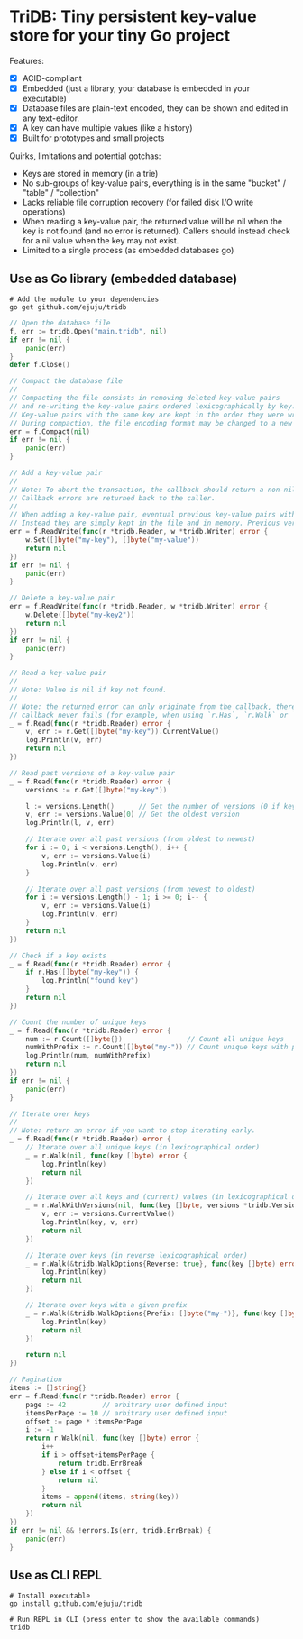 # TriDB: Tiny persistent key-value store for your tiny Go project

Features:
- [x] ACID-compliant
- [x] Embedded (just a library, your database is embedded in your executable)
- [x] Database files are plain-text encoded, they can be shown and edited in any text-editor.
- [x] A key can have multiple values (like a history)
- [x] Built for prototypes and small projects

Quirks, limitations and potential gotchas:
- Keys are stored in memory (in a trie)
- No sub-groups of key-value pairs, everything is in the same "bucket" / "table" / "collection"
- Lacks reliable file corruption recovery (for failed disk I/O write operations)
- When reading a key-value pair, the returned value will be nil when the key is not found (and no error is returned).
	Callers should instead check for a nil value when the key may not exist.
- Limited to a single process (as embedded databases go)

## Use as Go library (embedded database)

```shell
# Add the module to your dependencies
go get github.com/ejuju/tridb
```

```go
// Open the database file
f, err := tridb.Open("main.tridb", nil)
if err != nil {
	panic(err)
}
defer f.Close()

// Compact the database file
//
// Compacting the file consists in removing deleted key-value pairs 
// and re-writing the key-value pairs ordered lexicographically by key.
// Key-value pairs with the same key are kept in the order they were written in (chronological).
// During compaction, the file encoding format may be changed to a new one.
err = f.Compact(nil)
if err != nil {
	panic(err)
}

// Add a key-value pair
//
// Note: To abort the transaction, the callback should return a non-nil error.
// Callback errors are returned back to the caller.
//
// When adding a key-value pair, eventual previous key-value pairs with the same key are not erased.
// Instead they are simply kept in the file and in memory. Previous versions can then be accessed.
err = f.ReadWrite(func(r *tridb.Reader, w *tridb.Writer) error {
	w.Set([]byte("my-key"), []byte("my-value"))
	return nil
})
if err != nil {
	panic(err)
}

// Delete a key-value pair
err = f.ReadWrite(func(r *tridb.Reader, w *tridb.Writer) error {
	w.Delete([]byte("my-key2"))
	return nil
})
if err != nil {
	panic(err)
}

// Read a key-value pair
//
// Note: Value is nil if key not found.
//
// Note: the returned error can only originate from the callback, therefore it can be ignored if the
// callback never fails (for example, when using `r.Has`, `r.Walk` or `r.Count`).
_ = f.Read(func(r *tridb.Reader) error {
	v, err := r.Get([]byte("my-key")).CurrentValue()
	log.Println(v, err)
	return nil
})

// Read past versions of a key-value pair
_ = f.Read(func(r *tridb.Reader) error {
	versions := r.Get([]byte("my-key"))

	l := versions.Length()      // Get the number of versions (0 if key not found)
	v, err := versions.Value(0) // Get the oldest version
	log.Println(l, v, err)

	// Iterate over all past versions (from oldest to newest)
	for i := 0; i < versions.Length(); i++ {
		v, err := versions.Value(i)
		log.Println(v, err)
	}

	// Iterate over all past versions (from newest to oldest)
	for i := versions.Length() - 1; i >= 0; i-- {
		v, err := versions.Value(i)
		log.Println(v, err)
	}
	return nil
})

// Check if a key exists
_ = f.Read(func(r *tridb.Reader) error {
	if r.Has([]byte("my-key")) {
		log.Println("found key")
	}
	return nil
})

// Count the number of unique keys
_ = f.Read(func(r *tridb.Reader) error {
	num := r.Count([]byte{})                // Count all unique keys
	numWithPrefix := r.Count([]byte("my-")) // Count unique keys with prefix
	log.Println(num, numWithPrefix)
	return nil
})
if err != nil {
	panic(err)
}

// Iterate over keys
//
// Note: return an error if you want to stop iterating early.
_ = f.Read(func(r *tridb.Reader) error {
	// Iterate over all unique keys (in lexicographical order)
	_ = r.Walk(nil, func(key []byte) error {
		log.Println(key)
		return nil
	})

	// Iterate over all keys and (current) values (in lexicographical order)
	_ = r.WalkWithVersions(nil, func(key []byte, versions *tridb.Versions) error {
		v, err := versions.CurrentValue()
		log.Println(key, v, err)
		return nil
	})

	// Iterate over keys (in reverse lexicographical order)
	_ = r.Walk(&tridb.WalkOptions{Reverse: true}, func(key []byte) error {
		log.Println(key)
		return nil
	})

	// Iterate over keys with a given prefix
	_ = r.Walk(&tridb.WalkOptions{Prefix: []byte("my-")}, func(key []byte) error {
		log.Println(key)
		return nil
	})

	return nil
})

// Pagination
items := []string{}
err = f.Read(func(r *tridb.Reader) error {
	page := 42         // arbitrary user defined input
	itemsPerPage := 10 // arbitrary user defined input
	offset := page * itemsPerPage
	i := -1
	return r.Walk(nil, func(key []byte) error {
		i++
		if i > offset+itemsPerPage {
			return tridb.ErrBreak
		} else if i < offset {
			return nil
		}
		items = append(items, string(key))
		return nil
	})
})
if err != nil && !errors.Is(err, tridb.ErrBreak) {
	panic(err)
}
```

## Use as CLI REPL

```shell
# Install executable
go install github.com/ejuju/tridb 

# Run REPL in CLI (press enter to show the available commands)
tridb
```
